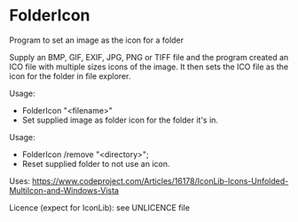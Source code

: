 # FolderIcon
Program to set an image as the icon for a folder

Supply an BMP, GIF, EXIF, JPG, PNG or TIFF file and the program created an ICO file with multiple sizes icons of the image.
It then sets the ICO file as the icon for the folder in file explorer.

Usage: 
* FolderIcon "\<filename\>"
* Set supplied image as folder icon for the folder it's in.

Usage: 
* FolderIcon /remove "\<directory\>";
* Reset supplied folder to not use an icon.
  
Uses: https://www.codeproject.com/Articles/16178/IconLib-Icons-Unfolded-MultiIcon-and-Windows-Vista

Licence (expect for IconLib): see UNLICENCE file
